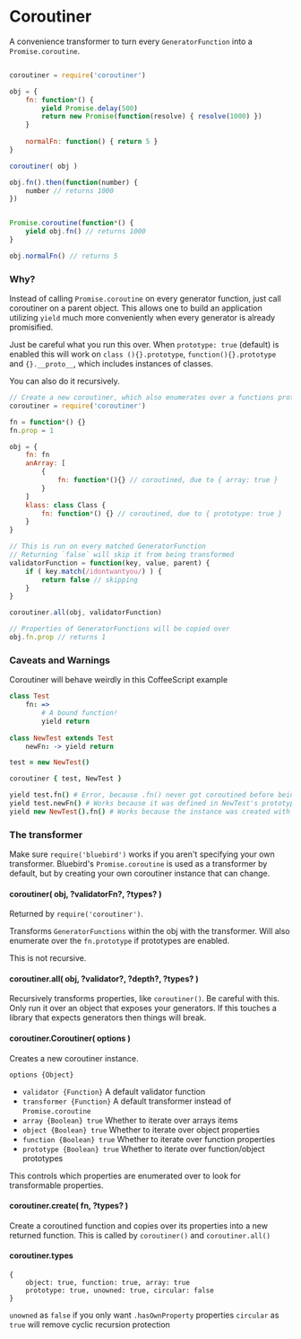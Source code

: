 # Coroutiner
A convenience transformer to turn every `GeneratorFunction` into a `Promise.coroutine`.

```js

coroutiner = require('coroutiner')

obj = {
	fn: function*() {
		yield Promise.delay(500)
		return new Promise(function(resolve) { resolve(1000) })
	}
	
	normalFn: function() { return 5 }
}

coroutiner( obj )

obj.fn().then(function(number) {
	number // returns 1000
})


Promise.coroutine(function*() {
	yield obj.fn() // returns 1000
}

obj.normalFn() // returns 5
```

### Why?

Instead of calling `Promise.coroutine` on every generator function, just call coroutiner on a parent object. This allows one to build an application utilizing `yield` much more conveniently when every generator is already promisified.

Just be careful what you run this over. When `prototype: true` (default) is enabled this will work on `class (){}.prototype`, `function(){}.prototype` and `{}.__proto__`, which includes instances of classes.

You can also do it recursively.

```js
// Create a new coroutiner, which also enumerates over a functions prototype
coroutiner = require('coroutiner')

fn = function*() {}
fn.prop = 1

obj = {
	fn: fn
	anArray: [
		{
			fn: function*(){} // coroutined, due to { array: true }
		}
	]
	klass: class Class {
		fn: function*() {} // coroutined, due to { prototype: true }
	}
}

// This is run on every matched GeneratorFunction
// Returning `false` will skip it from being transformed
validatorFunction = function(key, value, parent) {
	if ( key.match(/idontwantyou/) ) {
		return false // skipping
	}
}

coroutiner.all(obj, validatorFunction)

// Properties of GeneratorFunctions will be copied over
obj.fn.prop // returns 1
```

### Caveats and Warnings
Coroutiner will behave weirdly in this CoffeeScript example
```coffee
class Test
	fn: => 
		# A bound function!
		yield return
		
class NewTest extends Test
	newFn: -> yield return

test = new NewTest()

coroutiner { test, NewTest }

yield test.fn() # Error, because .fn() never got coroutined before being extended
yield test.newFn() # Works because it was defined in NewTest's prototype
yield new NewTest().fn() # Works because the instance was created with the coroutined prototype
```

### The transformer
Make sure `require('bluebird')` works if you aren't specifying your own transformer. Bluebird's `Promise.coroutine` is used as a transformer by default, but by creating your own coroutiner instance that can change.

#### coroutiner( obj, ?validatorFn?, ?types? )
Returned by `require('coroutiner')`.

Transforms `GeneratorFunctions` within the obj with the transformer. Will also enumerate over the `fn.prototype` if prototypes are enabled.

This is not recursive.

#### coroutiner.all( obj, ?validator?, ?depth?, ?types? )
Recursively transforms properties, like `coroutiner()`.
Be careful with this. Only run it over an object that exposes your generators. If this touches a library that expects generators then things will break.

#### coroutiner.Coroutiner( options )
Creates a new coroutiner instance.

`options {Object}`
- `validator {Function}` A default validator function
- `transformer {Function}` A default transformer instead of `Promise.coroutine`
- `array {Boolean} true` Whether to iterate over arrays items
- `object {Boolean} true` Whether to iterate over object properties
- `function {Boolean} true` Whether to iterate over function properties
- `prototype {Boolean} true` Whether to iterate over function/object prototypes

This controls which properties are enumerated over to look for transformable properties.

#### coroutiner.create( fn, ?types? )
Create a coroutined function and copies over its properties into a new returned function.
This is called by `coroutiner()` and `coroutiner.all()`

#### coroutiner.types
```
{
	object: true, function: true, array: true
	prototype: true, unowned: true, circular: false
}
```

`unowned` as `false` if you only want `.hasOwnProperty` properties
`circular` as `true` will remove cyclic recursion protection
